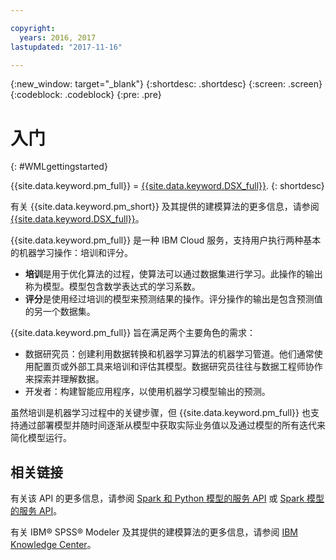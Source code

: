 ```yaml
---

copyright:
  years: 2016, 2017
lastupdated: "2017-11-16"

---
```


<!-- Common attributes used in the template are defined as follows: -->
{:new_window: target="_blank"}
{:shortdesc: .shortdesc}
{:screen: .screen}
{:codeblock: .codeblock}
{:pre: .pre}

# 入门
{: #WMLgettingstarted}

{{site.data.keyword.pm_full}} = [{{site.data.keyword.DSX_full}}](https://datascience.ibm.com). 
{: shortdesc}

有关 {{site.data.keyword.pm_short}} 及其提供的建模算法的更多信息，请参阅 [{{site.data.keyword.DSX_full}}](https://datascience.ibm.com/docs/content/analyze-data/wml-ai.html?context=analytics)。

{{site.data.keyword.pm_full}} 是一种 IBM Cloud 服务，支持用户执行两种基本的机器学习操作：培训和评分。

- **培训**是用于优化算法的过程，使算法可以通过数据集进行学习。此操作的输出称为模型。模型包含数学表达式的学习系数。
- **评分**是使用经过培训的模型来预测结果的操作。评分操作的输出是包含预测值的另一个数据集。

{{site.data.keyword.pm_full}} 旨在满足两个主要角色的需求：

- 数据研究员：创建利用数据转换和机器学习算法的机器学习管道。他们通常使用配置页或外部工具来培训和评估其模型。数据研究员往往与数据工程师协作来探索并理解数据。
- 开发者：构建智能应用程序，以使用机器学习模型输出的预测。

虽然培训是机器学习过程中的关键步骤，但 {{site.data.keyword.pm_full}} 也支持通过部署模型并随时间逐渐从模型中获取实际业务值以及通过模型的所有迭代来简化模型运行。

## 相关链接

有关该 API 的更多信息，请参阅 [Spark 和 Python 模型的服务 API](pm_service_api_spark.html) 或 [Spark 模型的服务 API](pm_service_api_spss.html)。

有关 IBM® SPSS® Modeler 及其提供的建模算法的更多信息，请参阅 [IBM Knowledge Center](https://www.ibm.com/support/knowledgecenter/SS3RA7)。